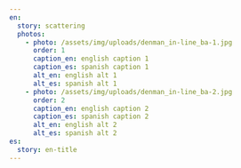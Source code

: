 ```yaml
---
en:
  story: scattering
  photos:
    - photo: /assets/img/uploads/denman_in-line_ba-1.jpg
      order: 1
      caption_en: english caption 1
      caption_es: spanish caption 1
      alt_en: english alt 1
      alt_es: spanish alt 1
    - photo: /assets/img/uploads/denman_in-line_ba-2.jpg
      order: 2
      caption_en: english caption 2
      caption_es: spanish caption 2
      alt_en: english alt 2
      alt_es: spanish alt 2
es:
  story: en-title
---
```


